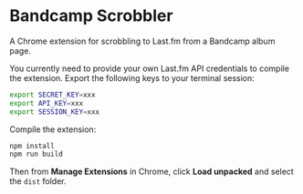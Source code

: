 # Bandcamp Scrobbler

A Chrome extension for scrobbling to Last.fm from a Bandcamp album page.

You currently need to provide your own Last.fm API credentials to compile the extension.
Export the following keys to your terminal session:

```bash
export SECRET_KEY=xxx
export API_KEY=xxx
export SESSION_KEY=xxx
```

Compile the extension:

```bash
npm install
npm run build
```

Then from **Manage Extensions** in Chrome, click **Load unpacked** and select the `dist` folder.
